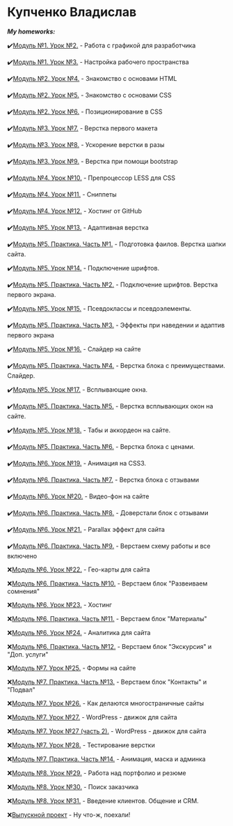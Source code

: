 # **Купченко Владислав**

***My homeworks:***

✔️[Модуль №1. Урок №2.](https://github.com/N1ceeerk/n1ceeerk.github.io/tree/master/lesson_1/img) - Работа с графикой для разработчика

✔️[Модуль №1. Урок №3.](https://github.com/N1ceeerk/n1ceeerk.github.io/tree/master/lesson_2/sec) - Настройка рабочего пространства

✔️[Модуль №2. Урок №4.](https://n1ceeerk.github.io/lesson_3/) - Знакомство с основами HTML

✔️[Модуль №2. Урок №5.](https://n1ceeerk.github.io/lesson_4/) - Знакомство с основами CSS

✔️[Модуль №2. Урок №6.](https://github.com/N1ceeerk/n1ceeerk.github.io/tree/master/lesson_5) - Позиционирование в CSS

✔️[Модуль №3. Урок №7.](https://n1ceeerk.github.io/lesson_6/) - Верстка первого макета

✔️[Модуль №3. Урок №8.](https://n1ceeerk.github.io/lesson_7/) - Ускорение верстки в разы

✔️[Модуль №3. Урок №9.](https://n1ceeerk.github.io/lesson_8/) - Верстка при помощи bootstrap

✔️[Модуль №4. Урок №10.](https://github.com/N1ceeerk/n1ceeerk.github.io/tree/master/lesson_9) - Препроцессор LESS для CSS

✔️[Модуль №4. Урок №11.](https://github.com/N1ceeerk/n1ceeerk.github.io/tree/master/lesson_10) - Сниппеты

✔️[Модуль №4. Урок №12.](https://n1ceeerk.github.io) - Хостинг от GitHub

✔️[Модуль №5. Урок №13.](https://n1ceeerk.github.io/lesson_12/) - Адаптивная верстка

✔️[Модуль №5. Практика. Часть №1.](https://n1ceeerk.github.io/lesson_13/) - Подготовка фаилов. Верстка шапки сайта.

✔️[Модуль №5. Урок №14.](https://n1ceeerk.github.io/lesson_14/) - Подключение шрифтов.

✔️[Модуль №5. Практика. Часть №2.](https://n1ceeerk.github.io/lesson_15/) - Подключение шрифтов. Верстка первого экрана.

✔️[Модуль №5. Урок №15.](https://n1ceeerk.github.io/lesson_16/) - Псевдоклассы и псевдоэлементы.

✔️[Модуль №5. Практика. Часть №3.](https://n1ceeerk.github.io/lesson_17/) - Эффекты при наведении и адаптив первого экрана

✔️[Модуль №5. Урок №16.](https://n1ceeerk.github.io/lesson_18/) - Слайдер на сайте

✔️[Модуль №5. Практика. Часть №4.](https://n1ceeerk.github.io/lesson_19/) - Верстка блока с преимуществами. Слайдер.

✔️[Модуль №5. Урок №17.](https://n1ceeerk.github.io/lesson_20/) - Всплывающие окна.

✔️[Модуль №5. Практика. Часть №5.](https://n1ceeerk.github.io/lesson_21/) - Верстка всплывающих окон на сайте.

✔️[Модуль №5. Урок №18.](https://n1ceeerk.github.io/lesson_22/) - Табы и аккордеон на сайте.

✔️[Модуль №5. Практика. Часть №6.](https://n1ceeerk.github.io/lesson_23/) - Верстка блока с ценами.

✔️[Модуль №6. Урок №19.](https://n1ceeerk.github.io/lesson_24/) - Анимация на CSS3.

✔️[Модуль №6. Практика. Часть №7.](https://n1ceeerk.github.io/lesson_25/) - Верстка блока с отзывами

✔️[Модуль №6. Урок №20.](https://n1ceeerk.github.io/lesson_26/) - Видео-фон на сайте

✔️[Модуль №6. Практика. Часть №8.](https://n1ceeerk.github.io/lesson_27/) - Доверстали блок с отзывами

✔️[Модуль №6. Урок №21.](https://n1ceeerk.github.io/lesson_28/) - Parallax эффект для сайта

✔️[Модуль №6. Практика. Часть №9.](https://n1ceeerk.github.io/lesson_29/) - Верстаем схему работы и все включено

❌[Модуль №6. Урок №22.]() - Гео-карты для сайта

❌[Модуль №6. Практика. Часть №10.]() - Верстаем блок "Развеиваем сомнения"

❌[Модуль №6. Урок №23.]() - Хостинг

❌[Модуль №6. Практика. Часть №11.]() - Верстаем блок "Материалы"

❌[Модуль №6. Урок №24.]() - Аналитика для сайта

❌[Модуль №6. Практика. Часть №12.]() - Верстаем блок "Экскурсия" и "Доп. услуги"

❌[Модуль №7. Урок №25.]() - Формы на сайте

❌[Модуль №7. Практика. Часть №13.]() - Верстаем блок "Контакты" и "Подвал"

❌[Модуль №7. Урок №26.]() - Как делаются многостраничные сайты

❌[Модуль №7. Урок №27.]() - WordPress - движок для сайта

❌[Модуль №7. Урок №27 (часть 2).]() - WordPress - движок для сайта

❌[Модуль №7. Урок №28.]() - Тестирование верстки

❌[Модуль №7. Практика. Часть №14.]() - Анимация, маска и админка

❌[Модуль №8. Урок №29.]() - Работа над портфолио и резюме

❌[Модуль №8. Урок №30.]() - Поиск заказчика

❌[Модуль №8. Урок №31.]() - Введение клиентов. Общение и CRM.

❌[Выпускной проект]() - Ну что-ж, поехали!

